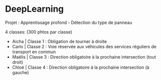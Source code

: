 # DeepLearning
Projet : Apprentissage profond - Détection du type de panneau

4 classes: (300 phtos par classe)
- Aicha  | Classe 1 : Obligation de tourner à droite 
- Carlo  | Classe 2 : Voie réservée aux véhicules des services réguliers de transport en commun
- Maëlis | Classe 3 : Direction obligatoire à la prochaine intersection (tout droit)
- Chloé  | Classe 4 : Direction obligatoire à la prochaine intersection (à gauche)
